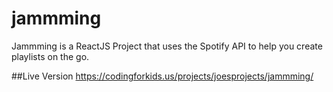 # jammming
Jammming is a ReactJS Project that uses the Spotify API to help you create playlists on the go.

##Live Version
https://codingforkids.us/projects/joesprojects/jammming/
